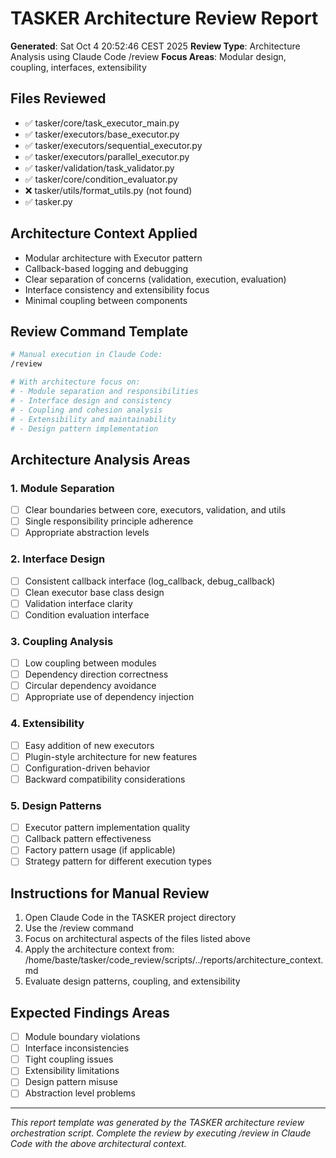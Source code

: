 # TASKER Architecture Review Report
**Generated**: Sat Oct  4 20:52:46 CEST 2025
**Review Type**: Architecture Analysis using Claude Code /review
**Focus Areas**: Modular design, coupling, interfaces, extensibility

## Files Reviewed
- ✅ tasker/core/task_executor_main.py
- ✅ tasker/executors/base_executor.py
- ✅ tasker/executors/sequential_executor.py
- ✅ tasker/executors/parallel_executor.py
- ✅ tasker/validation/task_validator.py
- ✅ tasker/core/condition_evaluator.py
- ❌ tasker/utils/format_utils.py (not found)
- ✅ tasker.py

## Architecture Context Applied
- Modular architecture with Executor pattern
- Callback-based logging and debugging
- Clear separation of concerns (validation, execution, evaluation)
- Interface consistency and extensibility focus
- Minimal coupling between components

## Review Command Template
```bash
# Manual execution in Claude Code:
/review

# With architecture focus on:
# - Module separation and responsibilities
# - Interface design and consistency
# - Coupling and cohesion analysis
# - Extensibility and maintainability
# - Design pattern implementation
```

## Architecture Analysis Areas
### 1. Module Separation
- [ ] Clear boundaries between core, executors, validation, and utils
- [ ] Single responsibility principle adherence
- [ ] Appropriate abstraction levels

### 2. Interface Design
- [ ] Consistent callback interface (log_callback, debug_callback)
- [ ] Clean executor base class design
- [ ] Validation interface clarity
- [ ] Condition evaluation interface

### 3. Coupling Analysis
- [ ] Low coupling between modules
- [ ] Dependency direction correctness
- [ ] Circular dependency avoidance
- [ ] Appropriate use of dependency injection

### 4. Extensibility
- [ ] Easy addition of new executors
- [ ] Plugin-style architecture for new features
- [ ] Configuration-driven behavior
- [ ] Backward compatibility considerations

### 5. Design Patterns
- [ ] Executor pattern implementation quality
- [ ] Callback pattern effectiveness
- [ ] Factory pattern usage (if applicable)
- [ ] Strategy pattern for different execution types

## Instructions for Manual Review
1. Open Claude Code in the TASKER project directory
2. Use the /review command
3. Focus on architectural aspects of the files listed above
4. Apply the architecture context from: /home/baste/tasker/code_review/scripts/../reports/architecture_context.md
5. Evaluate design patterns, coupling, and extensibility

## Expected Findings Areas
- [ ] Module boundary violations
- [ ] Interface inconsistencies
- [ ] Tight coupling issues
- [ ] Extensibility limitations
- [ ] Design pattern misuse
- [ ] Abstraction level problems

---
*This report template was generated by the TASKER architecture review orchestration script.*
*Complete the review by executing /review in Claude Code with the above architectural context.*
